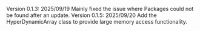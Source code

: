 Version 0.1.3: 2025/09/19
Mainly fixed the issue where Packages could not be found after an update.
Version 0.1.5: 2025/09/20
Add the HyperDynamicArray class to provide large memory access functionality.